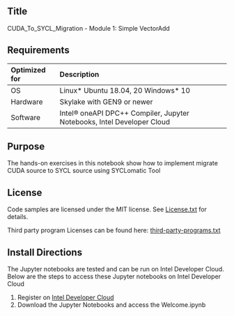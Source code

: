 ## Title
 CUDA_To_SYCL_Migration - Module 1: Simple VectorAdd
  
## Requirements
| Optimized for                     | Description
|:---                               |:---
| OS                                | Linux* Ubuntu 18.04, 20 Windows* 10
| Hardware                          | Skylake with GEN9 or newer
| Software                          | Intel&reg; oneAPI DPC++ Compiler, Jupyter Notebooks, Intel Developer Cloud
  
## Purpose
The hands-on exercises in this notebook show how to implement migrate CUDA source to SYCL source using SYCLomatic Tool

## License  
Code samples are licensed under the MIT license. See [License.txt](https://github.com/oneapi-src/oneAPI-samples/blob/master/License.txt) for details.

Third party program Licenses can be found here: [third-party-programs.txt](https://github.com/oneapi-src/oneAPI-samples/blob/master/third-party-programs.txt)

## Install Directions

The Jupyter notebooks are tested and can be run on Intel Developer Cloud.
Below are the steps to access these Jupyter notebooks on Intel Developer Cloud
1. Register on [Intel Developer Cloud](https://cloud.intel.com/)
2. Download the Jupyter Notebooks and access the Welcome.ipynb

